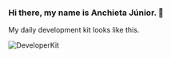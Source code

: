 ### Hi there, my name is Anchieta Júnior. 👋

My daily development kit looks like this.

![DeveloperKit](https://i.ibb.co/KXKrz8C/bg.png)
